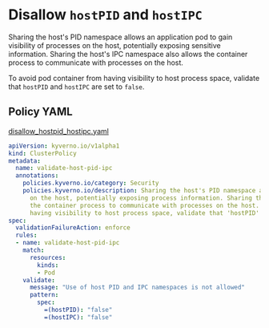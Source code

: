 # Disallow `hostPID` and `hostIPC`

Sharing the host's PID namespace allows an application pod to gain visibility of processes on the host, potentially exposing sensitive information. Sharing the host's IPC namespace also allows the container process to communicate with processes on the host. 

To avoid pod container from having visibility to host process space, validate that `hostPID` and `hostIPC` are set to `false`.

## Policy YAML 

[disallow_hostpid_hostipc.yaml](best_practices/disallow_hostpid_hostipc.yaml)

````yaml
apiVersion: kyverno.io/v1alpha1
kind: ClusterPolicy
metadata:
  name: validate-host-pid-ipc
  annotations:
    policies.kyverno.io/category: Security
    policies.kyverno.io/description: Sharing the host's PID namespace allows visibility of process 
      on the host, potentially exposing process information. Sharing the host's IPC namespace allows 
      the container process to communicate with processes on the host. To avoid pod container from 
      having visibility to host process space, validate that 'hostPID' and 'hostIPC' are set to 'false'.
spec:
  validationFailureAction: enforce
  rules:
  - name: validate-host-pid-ipc
    match:
      resources:
        kinds:
        - Pod
    validate:
      message: "Use of host PID and IPC namespaces is not allowed"
      pattern:
        spec:
          =(hostPID): "false"
          =(hostIPC): "false"
````
